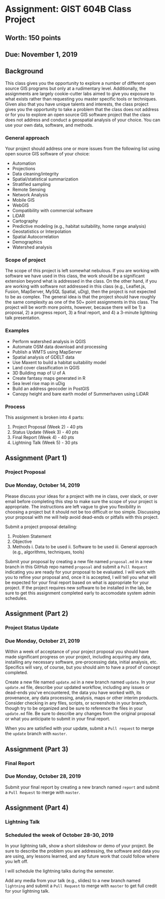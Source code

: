 # Assignment: GIST 604B Class Project
## Worth: 150 points
## Due: November 1, 2019

## Background
This class gives you the opportunity to explore a number of different open source GIS programs but only at a rudimentary level. Additionally, the assignments are largely cookie-cutter labs aimed to give you exposure to what exists rather than requesting you master specific tools or techniques. Given also that you have unique talents and interests, the class project gives you the opportunity to take a problem that the class does not address or for you to explore an open source GIS software project that the class does not address and conduct a geospatial analysis of your choice. You can use your own data, software, and methods.

### General approach

Your project should address one or more issues from the following list using open source GIS software of your choice:
- Automation
- Projections
- Data cleaning/integrity
- Spatial/statistical summarization
- Stratified sampling
- Remote Sensing
- Network Analysis
- Mobile GIS
- WebGIS
- Compatibility with commercial software
- LiDAR
- Cartography
- Predictive modeling (e.g., habitat suitability, home range analysis)
- Geostatistics or Interpolation
- Spatial Autocorrelation
- Demographics
- Watershed analysis

### Scope of project
The scope of this project is left somewhat nebulous. If you are working with software we have used in this class, the work should be a significant extension beyond what is addressed in the class. On the other hand, if you are working with software not addressed in this class (e.g., Leaflet.js, Fusion, MapServer, MySQL Spatial, uDig), then the project is not expected to be as complex. The general idea is that the project should have roughly the same complexity as one of the 50+ point assignments in this class. The project will be worth more points, however, because there will be 1) a proposal, 2) a progress report, 3) a final report, and 4) a 3-minute lightning talk presentation. 

### Examples
- Perform watershed analysis in QGIS
- Automate OSM data download and processing
- Publish a WMTS using MapServer
- Spatial analysis of GDELT data
- Use Maxent to build a habitat suitability model
- Land cover classification in QGIS
- 3D Building map of U of A
- Create fantasy maps generated in R
- Sea level rise map in uDig
- Build an address geocoder in PostGIS
- Canopy height and bare earth model of Summerhaven using LiDAR

### Process
This assignment is broken into 4 parts:
1) Project Proposal (Week 2) - 40 pts
2) Status Update (Week 3) - 40 pts
3) Final Report (Week 4) - 40 pts
4) Lightning Talk (Week 5) - 30 pts

## Assignment (Part 1) 
### Project Proposal
### Due Monday, October 14, 2019

Please discuss your ideas for a project with me in class, over slack, or over email before completing this step to make sure the scope of your project is appropriate. The instructions are left vague to give you flexibility in choosing a project but it should not be too difficult or too simple. Discussing your proposal with me will help avoid dead-ends or pitfalls with this project.

Submit a project proposal detailing:
1. Problem Statement
2. Objective
3. Methods
 i. Data to be used
 ii. Software to be used
 iii. General approach (e.g., algorithms, techniques, tools)

Submit your proposal by creating a new file named `proposal.md` in a new branch in this GitHub repo named `proposal` and submit a `Pull Request` indicating you are ready for your proposal to be evaluated. I will work with you to refine your proposal and, once it is accepted, I will tell you what will be expected for your final report based on what is appropriate for your project. If the project requires new software to be installed in the lab, be sure to get this assignment completed early to accomodate system admin schedules.
 
## Assignment (Part 2)
### Project Status Update
### Due Monday, October 21, 2019

Within a week of acceptance of your project proposal you should have made significant progress on your project, including acquiring any data, installing any necessary software, pre-processing data, initial analysis, etc. Specifics will vary, of course, but you should aim to have a proof of concept completed.

Create a new file named `update.md` in a new branch named `update`. In your `update.md` file, describe your updated workflow, including any issues or dead-ends you've encountered, the data you have worked with, its provenance, any data processing, analysis, maps or other interim products. Consider checking in any files, scripts, or screenshots in your branch, though try to be organized and be sure to reference the files in your `update.md` file. Be sure to describe any changes from the original proposal or what you anticipate to submit in your final report. 

When you are satisfied with your update, submit a `Pull request` to merge the `update` branch with `master`. 

## Assignment (Part 3)
### Final Report
### Due Monday, October 28, 2019

Submit your final report by creating a new branch named `report` and submit a `Pull Request` to merge with `master`.

## Assignment (Part 4)
### Lightning Talk
### Scheduled the week of October 28-30, 2019

In your lightning talk, show a short slideshow or demo of your project. Be sure to describe the problem you are addressing, the software and data you are using, any lessons learned, and any future work that could follow where you left off.

I will schedule the lightning talks during the semester. 

Add any media from your talk (e.g., slides) to a new branch named `lightning` and submit a `Pull Request` to merge with `master` to get full credit for your lightning talk.
